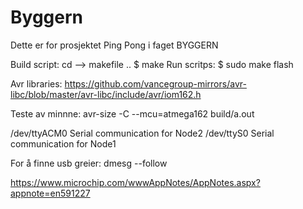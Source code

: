 # Byggern
Dette er for prosjektet Ping Pong i faget BYGGERN

Build script: cd --> makefile .. $ make
Run scritps: $ sudo make flash

Avr libraries:
https://github.com/vancegroup-mirrors/avr-libc/blob/master/avr-libc/include/avr/iom162.h

Teste av minnne:
avr-size -C --mcu=atmega162 build/a.out

/dev/ttyACM0 Serial communication for Node2
/dev/ttyS0 Serial communication for Node1


For å finne usb greier:
dmesg --follow

https://www.microchip.com/wwwAppNotes/AppNotes.aspx?appnote=en591227
